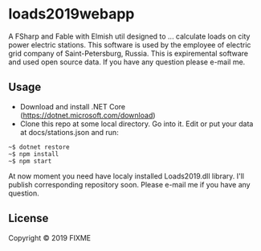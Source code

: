 # loads2019webapp

A FSharp and Fable with Elmish util designed to ... calculate loads on city power electric stations. This software is used by the employee of electric grid company of Saint-Petersburg, Russia. This is expiremental software and used open source data. If you have any question please e-mail me.  

## Usage

* Download and install .NET Core (https://dotnet.microsoft.com/download) 
* Clone this repo at some local directory. Go into it. Edit or put your data at docs/stations.json and run: 

```console
~$ dotnet restore 
~$ npm install 
~$ npm start 
```

At now moment you need have localy installed Loads2019.dll library. I'll publish corresponding repository soon. Please e-mail me if you have any question.

## License

Copyright © 2019 FIXME


